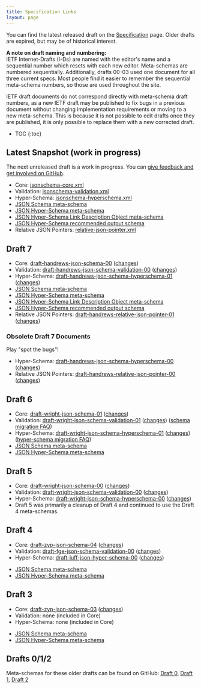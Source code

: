 ```yaml
---
title: Specification Links
layout: page
---
```


<!-- Links on this page should be immutable - none of them should go to `/latest`, etc. -->

You can find the latest released draft on the [Specification](/specification.html) page.  Older drafts are expired, but may be of historical interest.

**A note on draft naming and numbering:**  
IETF Internet-Drafts (I-Ds) are named with the editor's name and a sequential number which resets with each new editor.  Meta-schemas are numbered sequentially.  Additionally, drafts 00-03 used one document for all three current specs.  Most people find it easier to remember the sequential meta-schema numbers, so those are used throughout the site.

IETF draft documents do not correspond directly with meta-schema draft numbers, as a new IETF draft may be published to fix bugs in a previous document without changing implementation requirements or moving to a new meta-schema.  This is because it is not possible to edit drafts once they are published, it is only possible to replace them with a new corrected draft.
* TOC
{:toc}

## Latest Snapshot (work in progress)

The next unreleased draft is a work in progress.  You can [give feedback and get involved on GitHub](https://github.com/json-schema-org/json-schema-spec).

 - Core: [jsonschema-core.xml](https://github.com/json-schema-org/json-schema-spec/blob/master/jsonschema-core.xml)
 - Validation: [jsonschema-validation.xml](https://github.com/json-schema-org/json-schema-spec/blob/master/jsonschema-validation.xml)
 - Hyper-Schema: [jsonschema-hyperschema.xml](https://github.com/json-schema-org/json-schema-spec/blob/master/jsonschema-hyperschema.xml)
- [JSON Schema meta-schema](https://github.com/json-schema-org/json-schema-spec/blob/master/schema.json)
- [JSON Hyper-Schema meta-schema](https://github.com/json-schema-org/json-schema-spec/blob/master/hyper-schema.json)
- [JSON Hyper-Schema Link Description Object meta-schema](https://github.com/json-schema-org/json-schema-spec/blob/master/links.json)
- [JSON Hyper-Schema recommended output schema](https://github.com/json-schema-org/json-schema-spec/blob/master/hyper-schema-output.json)
- Relative JSON Pointers: [relative-json-pointer.xml](https://github.com/json-schema-org/json-schema-spec/blob/master/relative-json-pointer.xml)

## Draft 7

- Core: [draft-handrews-json-schema-00](https://tools.ietf.org/html/draft-handrews-json-schema-00) ([changes](https://tools.ietf.org/html/draft-handrews-json-schema-00#appendix-B))
- Validation: [draft-handrews-json-schema-validation-00](https://tools.ietf.org/html/draft-handrews-json-schema-validation-00) ([changes](https://tools.ietf.org/html/draft-handrews-json-schema-validation-00#appendix-B))
- Hyper-Schema: [draft-handrews-json-schema-hyperschema-01](https://tools.ietf.org/html/draft-handrews-json-schema-hyperschema-01) ([changes](https://tools.ietf.org/html/draft-handrews-json-schema-hyperschema-01#appendix-B))
- [JSON Schema meta-schema](http://json-schema.org/draft-07/schema)
- [JSON Hyper-Schema meta-schema](http://json-schema.org/draft-07/hyper-schema)
- [JSON Hyper-Schema Link Description Object meta-schema](http://json-schema.org/draft-07/links)
- [JSON Hyper-Schema recommended output schema](http://json-schema.org/draft-07/hyper-schema-output)
- Relative JSON Pointers: [draft-handrews-relative-json-pointer-01](https://tools.ietf.org/html/draft-handrews-relative-json-pointer-01) ([changes](https://tools.ietf.org/html/draft-handrews-relative-json-pointer-01#appendix-B))

### Obsolete Draft 7 Documents

Play "spot the bugs"!

- Hyper-Schema: [draft-handrews-json-schema-hyperschema-00](https://tools.ietf.org/html/draft-handrews-json-schema-hyperschema-00) ([changes](https://tools.ietf.org/html/draft-handrews-json-schema-hyperschema-00#appendix-B))
- Relative JSON Pointers: [draft-handrews-relative-json-pointer-00](https://tools.ietf.org/html/draft-handrews-relative-json-pointer-00) ([changes](https://tools.ietf.org/html/draft-handrews-relative-json-pointer-00#appendix-B))

## Draft 6

- Core: [draft-wright-json-schema-01](https://tools.ietf.org/html/draft-wright-json-schema-01) ([changes](https://tools.ietf.org/html/draft-wright-json-schema-01#appendix-B))
- Validation: [draft-wright-json-schema-validation-01](https://tools.ietf.org/html/draft-wright-json-schema-validation-01) ([changes](https://tools.ietf.org/html/draft-wright-json-schema-validation-01#appendix-B)) ([schema migration FAQ](draft-06/json-schema-migration-faq.html))
- Hyper-Schema: [draft-wright-json-schema-hyperschema-01](https://tools.ietf.org/html/draft-wright-json-schema-hyperschema-01) ([changes](https://tools.ietf.org/html/draft-wright-json-schema-hyperschema-01#appendix-B)) ([hyper-schema migration FAQ](draft-06/json-hyper-schema-migration-faq.html))
- [JSON Schema meta-schema](http://json-schema.org/draft-06/schema)
- [JSON Hyper-Schema meta-schema](http://json-schema.org/draft-06/hyper-schema)

## Draft 5

 - Core: [draft-wright-json-schema-00](https://tools.ietf.org/html/draft-wright-json-schema-00) ([changes](https://tools.ietf.org/html/draft-wright-json-schema-00#appendix-B))
 - Validation: [draft-wright-json-schema-validation-00](https://tools.ietf.org/html/draft-wright-json-schema-validation-00) ([changes](https://tools.ietf.org/html/draft-wright-json-schema-validation-00#appendix-B))
 - Hyper-Schema: [draft-wright-json-schema-hyperschema-00](https://tools.ietf.org/html/draft-wright-json-schema-hyperschema-00) ([changes](https://tools.ietf.org/html/draft-wright-json-schema-hyperschema-00#appendix-B))
 - Draft 5 was primarily a cleanup of Draft 4 and continued to use the Draft 4 meta-schemas.

## Draft 4

 - Core: [draft-zyp-json-schema-04](https://tools.ietf.org/html/draft-zyp-json-schema-04) ([changes](https://tools.ietf.org/html/draft-zyp-json-schema-04#appendix-A))
 - Validation: [draft-fge-json-schema-validation-00](https://tools.ietf.org/html/draft-fge-json-schema-validation-00) ([changes](https://tools.ietf.org/html/draft-fge-json-schema-validation-00#appendix-A))
 - Hyper-Schema: [draft-luff-json-hyper-schema-00](https://tools.ietf.org/html/draft-luff-json-hyper-schema-00) ([changes](https://tools.ietf.org/html/draft-luff-json-hyper-schema-00#appendix-A))
 * [JSON Schema meta-schema](http://json-schema.org/draft-04/schema)
 * [JSON Hyper-Schema meta-schema](http://json-schema.org/draft-04/hyper-schema)

## Draft 3

 - Core: [draft-zyp-json-schema-03](https://tools.ietf.org/html/draft-zyp-json-schema-03) ([changes](https://tools.ietf.org/html/draft-zyp-json-schema-03#appendix-A))
 - Validation: none (included in Core)
 - Hyper-Schema: none (included in Core)
* [JSON Schema meta-schema](http://json-schema.org/draft-03/schema)
* [JSON Hyper-Schema meta-schema](http://json-schema.org/draft-03/hyper-schema)

## Drafts 0/1/2
Meta-schemas for these older drafts can be found on GitHub: [Draft 0](https://github.com/json-schema-org/json-schema-org.github.io/tree/master/draft-00), [Draft 1](https://github.com/json-schema-org/json-schema-org.github.io/tree/master/draft-01), [Draft 2](https://github.com/json-schema-org/json-schema-org.github.io/tree/master/draft-02)
